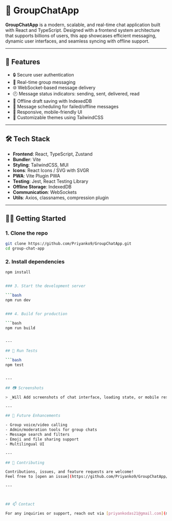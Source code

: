 # 💬 GroupChatApp

**GroupChatApp** is a modern, scalable, and real-time chat application built with React and TypeScript. Designed with a frontend system architecture that supports billions of users, this app showcases efficient messaging, dynamic user interfaces, and seamless syncing with offline support.

---

## 🚀 Features

- 🔒 Secure user authentication
- 💬 Real-time group messaging
- 🌐 WebSocket-based message delivery
- 🕗 Message status indicators: sending, sent, delivered, read
- 💾 Offline draft saving with IndexedDB
- 📡 Message scheduling for failed/offline messages
- 📱 Responsive, mobile-friendly UI
- 🎨 Customizable themes using TailwindCSS

---

## 🛠️ Tech Stack

- **Frontend**: React, TypeScript, Zustand
- **Bundler**: Vite
- **Styling**: TailwindCSS, MUI
- **Icons**: React Icons / SVG with SVGR
- **PWA**: Vite Plugin PWA
- **Testing**: Jest, React Testing Library
- **Offline Storage**: IndexedDB
- **Communication**: WebSockets
- **Utils**: Axios, classnames, compression plugin

---

## 🧑‍💻 Getting Started

### 1. Clone the repo

```bash
git clone https://github.com/Priyanko9/GroupChatApp.git
cd group-chat-app
```

### 2. Install dependencies

````bash
npm install


### 3. Start the development server

```bash
npm run dev


### 4. Build for production

```bash
npm run build


---

## 🧪 Run Tests

```bash
npm test


---

## 📷 Screenshots

> _Will Add screenshots of chat interface, loading state, or mobile responsiveness here._

---

## 🔌 Future Enhancements

- Group voice/video calling
- Admin/moderation tools for group chats
- Message search and filters
- Emoji and file sharing support
- Multilingual UI

---

## 🤝 Contributing

Contributions, issues, and feature requests are welcome!
Feel free to [open an issue](https://github.com/Priyanko9/GroupChatApp/issues) or submit a PR.

---



## 📫 Contact

For any inquiries or support, reach out via [priyankodas21@gmail.com](mailto:priyankodas21@gmail.com)
````
